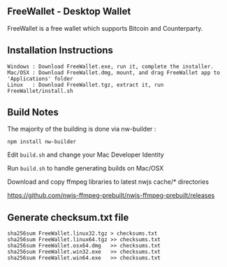 FreeWallet - Desktop Wallet
---
FreeWallet is a free wallet which supports Bitcoin and Counterparty.

Installation Instructions
---
```
Windows : Download FreeWallet.exe, run it, complete the installer.
Mac/OSX : Download FreeWallet.dmg, mount, and drag FreeWallet app to 'Applications' folder
Linux   : Download FreeWallet.tgz, extract it, run FreeWallet/install.sh
```

Build Notes
---
The majority of the building is done via nw-builder :

```shell
npm install nw-builder
```

Edit `build.sh` and change your Mac Developer Identity

Run `build.sh` to handle generating builds on Mac/OSX

Download and copy ffmpeg libraries to latest nwjs cache/* directories

https://github.com/nwjs-ffmpeg-prebuilt/nwjs-ffmpeg-prebuilt/releases

Generate checksum.txt file 
---
```
sha256sum FreeWallet.linux32.tgz > checksums.txt
sha256sum FreeWallet.linux64.tgz >> checksums.txt
sha256sum FreeWallet.osx64.dmg   >> checksums.txt
sha256sum FreeWallet.win32.exe   >> checksums.txt
sha256sum FreeWallet.win64.exe   >> checksums.txt
```

